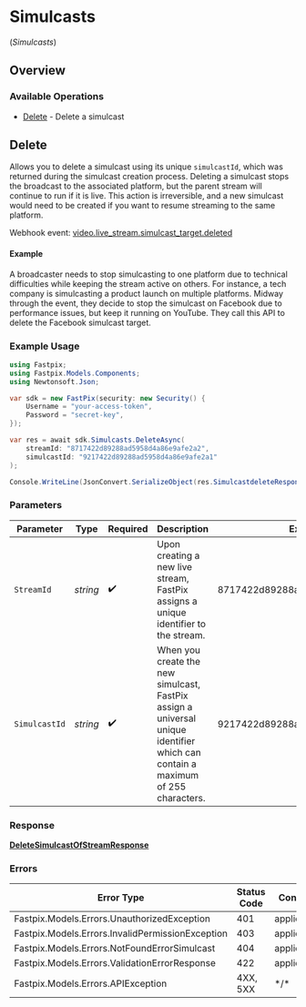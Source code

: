 # Simulcasts
(*Simulcasts*)

## Overview

### Available Operations

* [Delete](#delete) - Delete a simulcast

## Delete

Allows you to delete a simulcast using its unique `simulcastId`, which was returned during the simulcast creation process. Deleting a simulcast stops the broadcast to the associated platform, but the parent stream will continue to run if it is live. This action is irreversible, and a new simulcast would need to be created if you want to resume streaming to the same platform. 

Webhook event: <a href="https://docs.fastpix.io/docs/live-events#videolive_streamsimulcast_targetdeleted">video.live_stream.simulcast_target.deleted</a>


#### Example
A broadcaster needs to stop simulcasting to one platform due to technical difficulties while keeping the stream active on others. For instance, a tech company is simulcasting a product launch on multiple platforms. Midway through the event, they decide to stop the simulcast on Facebook due to performance issues, but keep it running on YouTube. They call this API to delete the Facebook simulcast target.

### Example Usage

<!-- UsageSnippet language="csharp" operationID="delete-simulcast-of-stream" method="delete" path="/live/streams/{streamId}/simulcast/{simulcastId}" -->
```csharp
using Fastpix;
using Fastpix.Models.Components;
using Newtonsoft.Json;

var sdk = new FastPix(security: new Security() {
    Username = "your-access-token",
    Password = "secret-key",
});

var res = await sdk.Simulcasts.DeleteAsync(
    streamId: "8717422d89288ad5958d4a86e9afe2a2",
    simulcastId: "9217422d89288ad5958d4a86e9afe2a1"
);

Console.WriteLine(JsonConvert.SerializeObject(res.SimulcastdeleteResponse, Formatting.Indented) ?? "null");
```

### Parameters

| Parameter                                                                                                                      | Type                                                                                                                           | Required                                                                                                                       | Description                                                                                                                    | Example                                                                                                                        |
| ------------------------------------------------------------------------------------------------------------------------------ | ------------------------------------------------------------------------------------------------------------------------------ | ------------------------------------------------------------------------------------------------------------------------------ | ------------------------------------------------------------------------------------------------------------------------------ | ------------------------------------------------------------------------------------------------------------------------------ |
| `StreamId`                                                                                                                     | *string*                                                                                                                       | :heavy_check_mark:                                                                                                             | Upon creating a new live stream, FastPix assigns a unique identifier to the stream.                                            | 8717422d89288ad5958d4a86e9afe2a2                                                                                               |
| `SimulcastId`                                                                                                                  | *string*                                                                                                                       | :heavy_check_mark:                                                                                                             | When you create the new simulcast, FastPix assign a universal unique identifier which can contain a maximum of 255 characters. | 9217422d89288ad5958d4a86e9afe2a1                                                                                               |

### Response

**[DeleteSimulcastOfStreamResponse](../../Models/Requests/DeleteSimulcastOfStreamResponse.md)**

### Errors

| Error Type                                       | Status Code                                      | Content Type                                     |
| ------------------------------------------------ | ------------------------------------------------ | ------------------------------------------------ |
| Fastpix.Models.Errors.UnauthorizedException      | 401                                              | application/json                                 |
| Fastpix.Models.Errors.InvalidPermissionException | 403                                              | application/json                                 |
| Fastpix.Models.Errors.NotFoundErrorSimulcast     | 404                                              | application/json                                 |
| Fastpix.Models.Errors.ValidationErrorResponse    | 422                                              | application/json                                 |
| Fastpix.Models.Errors.APIException               | 4XX, 5XX                                         | \*/\*                                            |